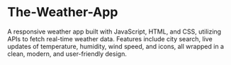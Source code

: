 # The-Weather-App
A responsive weather app built with JavaScript, HTML, and CSS, utilizing APIs to fetch real-time weather data. Features include city search, live updates of temperature, humidity, wind speed, and icons, all wrapped in a clean, modern, and user-friendly design.
